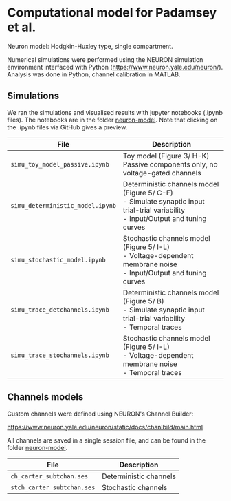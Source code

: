 # Computational model for Padamsey et al.

Neuron model: Hodgkin-Huxley type, single compartment.

Numerical simulations were performed using the NEURON simulation environment interfaced with Python (https://www.neuron.yale.edu/neuron/). Analysis was done in Python, channel calibration in MATLAB.


## Simulations

We ran the simulations and visualised results with jupyter notebooks (.ipynb files). The notebooks are in the folder [neuron-model](neuron-model). Note that clicking on the .ipynb files via GitHub gives a preview.

| File           | Description | 
| ---------------    | ----------- | 
| `simu_toy_model_passive.ipynb`  |  Toy model (Figure 3/ H-K) <br />Passive components only, no voltage-gated channels |
| `simu_deterministic_model.ipynb`  |  Deterministic channels model  (Figure 5/ C-F) <br />- Simulate synaptic input trial-trial variability <br />- Input/Output and tuning curves|
| `simu_stochastic_model.ipynb`  |  Stochastic channels model  (Figure 5/ I-L) <br />- Voltage-dependent membrane noise <br />- Input/Output and tuning curves|
| `simu_trace_detchannels.ipynb`  |  Deterministic channels model  (Figure 5/ B) <br />- Simulate synaptic input trial-trial variability <br />- Temporal traces|
| `simu_trace_stochannels.ipynb`  |  Stochastic channels model  (Figure 5/ I-L) <br />- Voltage-dependent membrane noise <br />- Temporal traces|


## Channels models

Custom channels were defined using NEURON's Channel Builder:

https://www.neuron.yale.edu/neuron/static/docs/chanlbild/main.html

All channels are saved in a single session file, and can be found in the folder [neuron-model](neuron-model).

| File           | Description | 
| ---------------    | ----------- | 
| `ch_carter_subtchan.ses`  |  Deterministic channels |
| `stch_carter_subtchan.ses`  |  Stochastic channels |


